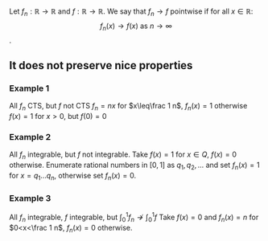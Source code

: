 Let $f_n:\mathbb{R}\rightarrow \mathbb{R}$ and $f:\mathbb{R}\rightarrow \mathbb{R}$. We say that $f_n\rightarrow f$ pointwise if for all $x\in \mathbb{R}$:
$$f_n(x)\rightarrow f(x)\text{ as }n\rightarrow\infty$$.

## It does not preserve nice properties
### Example 1
All $f_n$ CTS, but $f$ not CTS
$f_n=nx$ for $x\leq\frac 1 n$, $f_n(x)=1$ otherwise
$f(x)=1$ for $x>0$, but $f(0)=0$
### Example 2
All $f_n$ integrable, but $f$ not integrable.
Take $f(x)=1$ for $x\in Q$, $f(x)=0$ otherwise.
Enumerate rational numbers in $[0,1]$ as $q_1,q_2,\dots$ and set $f_n(x)=1$ for $x=q_1\dots q_n$, otherwise set $f_n(x)=0$.
### Example 3
All $f_n$ integrable, $f$ integrable, but $\int_0^1f_n\not\rightarrow \int_0^1f$
Take $f(x)=0$ and $f_n(x)=n$ for $0<x<\frac 1 n$, $f_n(x)=0$ otherwise.